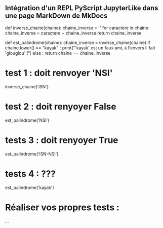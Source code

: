 ## Intégration d'un REPL PyScript JupyterLike dans une page MarkDown de MkDocs

<div>
  <py-repl>
def inverse_chaine(chaine):
    chaine_inverse = ''
    for caractere in chaine:
        chaine_inverse = caractere + chaine_inverse
    return chaine_inverse

def est_palindrome(chaine):
    chaine_inverse = inverse_chaine(chaine)
    if chaine.lower() == "kayak" :
        print("'kayak' est un faux ami, à l'envers il fait 'glouglou' !")
    else :
        return chaine == chaine_inverse
  </py-repl>
  <py-repl>
# test 1 : doit renvoyer 'NSI'
inverse_chaine('ISN')
  </py-repl>
  <py-repl>
# test 2 : doit renyoyer False
est_palindrome('NSI')
  </py-repl>
  <py-repl>
# tests 3 : doit renyoyer True
est_palindrome('ISN-NSI')
  </py-repl>
  <py-repl>
# tests 4 : ???
est_palindrome('kayak')
  </py-repl>
  <py-repl id="my-repl" auto-generate=true>
# Réaliser vos propres tests :
...
  </py-repl>
</div>